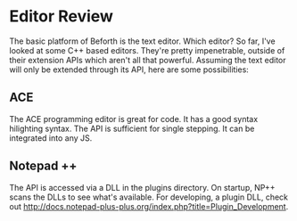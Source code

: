 # Editor Review
The basic platform of Beforth is the text editor. Which editor? So far, I've looked at some C++ based editors. They're pretty impenetrable, outside of their extension APIs which aren't all that powerful. Assuming the text editor will only be extended through its API, here are some possibilities:

## ACE
The ACE programming editor is great for code. It has a good syntax hilighting syntax. The API is sufficient for single stepping. It can be integrated into any JS.

## Notepad ++
The API is accessed via a DLL in the plugins directory. On startup, NP++ scans the DLLs to see what's available. For developing, a plugin DLL, check out http://docs.notepad-plus-plus.org/index.php?title=Plugin_Development.


